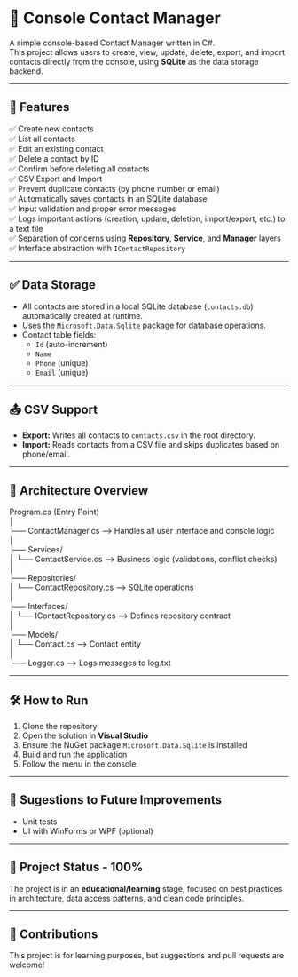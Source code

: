 ﻿# 📇 Console Contact Manager

A simple console-based Contact Manager written in C#.  
This project allows users to create, view, update, delete, export, and import contacts directly from the console, using **SQLite** as the data storage backend.

---

## 📌 Features

✅ Create new contacts  
✅ List all contacts  
✅ Edit an existing contact  
✅ Delete a contact by ID  
✅ Confirm before deleting all contacts  
✅ CSV Export and Import  
✅ Prevent duplicate contacts (by phone number or email)  
✅ Automatically saves contacts in an SQLite database  
✅ Input validation and proper error messages  
✅ Logs important actions (creation, update, deletion, import/export, etc.) to a text file  
✅ Separation of concerns using **Repository**, **Service**, and **Manager** layers  
✅ Interface abstraction with `IContactRepository`

---

## ✅ Data Storage

- All contacts are stored in a local SQLite database (`contacts.db`) automatically created at runtime.
- Uses the `Microsoft.Data.Sqlite` package for database operations.
- Contact table fields:
  - `Id` (auto-increment)
  - `Name`
  - `Phone` (unique)
  - `Email` (unique)

---

## 📤 CSV Support

- **Export:** Writes all contacts to `contacts.csv` in the root directory.
- **Import:** Reads contacts from a CSV file and skips duplicates based on phone/email.

---

## 🧱 Architecture Overview

Program.cs (Entry Point)  
│  
├── ContactManager.cs --> Handles all user interface and console logic  
│  
├── Services/  
│ └── ContactService.cs --> Business logic (validations, conflict checks)  
│  
├── Repositories/  
│ └── ContactRepository.cs --> SQLite operations  
│  
├── Interfaces/  
│ └── IContactRepository.cs --> Defines repository contract  
│  
├── Models/  
│ └── Contact.cs --> Contact entity  
│  
└── Logger.cs --> Logs messages to log.txt  


---

## 🛠️ How to Run

1. Clone the repository  
2. Open the solution in **Visual Studio**  
3. Ensure the NuGet package `Microsoft.Data.Sqlite` is installed  
4. Build and run the application  
5. Follow the menu in the console

---

## 📝 Sugestions to Future Improvements

- Unit tests  
- UI with WinForms or WPF (optional)

---

## 📅 Project Status - 100%

The project is in an **educational/learning** stage, focused on best practices in architecture, data access patterns, and clean code principles.

---

## 📣 Contributions

This project is for learning purposes, but suggestions and pull requests are welcome!
